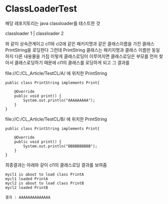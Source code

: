# ClassLoaderTest

해당 레포지토리는 java classloader를 테스트한 것


classloader 1
     |
classloader 2

와 같이 상속관계이고 cl1와 cl2에 같은 패키지명과 같은 클래스이름을 가진 클래스 PrintString을 로딩한다
그런데 PrintString 클래스는 패키지명과 클래스 이름만 동일하지 다른 내용물을 가짐
이렇게 클래스로딩이 이루어지면 클래스로딩은 부모를 먼저 찾아서 클래스로딩하기 때문에 cl1의 클래스를 로딩하게 되고 그 결과를 


file://C:/CL_Article/TestCL/A/ 에 위치한 PrintString
~~~
public class PrintString implements Print{

    @Override
    public void print() {
        System.out.println("AAAAAAAAA");
    }
}
~~~

file://C:/CL_Article/TestCL/B/ 에 위치한 PrintString
~~~
public class PrintString implements Print{

    @Override
    public void print() {
        System.out.println("BBBBBBBBBB");
    }
}
~~~

최종결과는 아래와 같이 cl1의 클래스로딩 결과를 보여줌
~~~
mycl1 is about to load class PrintA
mycl1 loaded PrintA
mycl2 is about to load class PrintB
mycl2 loaded PrintB

결과 : AAAAAAAAAAAAAA
~~~
